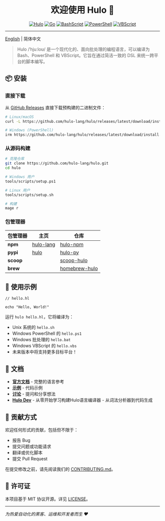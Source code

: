 <h1 align="center">欢迎使用 Hulo 👋</h1>
<center>

[![Hulo](https://img.shields.io/badge/Hulo-%238866E9.svg?logoColor=white&style=for-the-badge)](https://github.com/hulo-lang/hulo) [![Go](https://img.shields.io/badge/Go-1.24.4-%2300ADD8.svg?logo=go&logoColor=white&style=for-the-badge)](https://golang.org/) [![BashScript](https://img.shields.io/badge/Bash%20Script-%23121011.svg?logo=gnu-bash&logoColor=white&style=for-the-badge)](https://www.gnu.org/software/bash/) [![PowerShell](https://img.shields.io/badge/PowerShell-%235391FE.svg?logo=powershell&logoColor=white&style=for-the-badge)](https://learn.microsoft.com/en-us/powershell/) [![VBScript](https://img.shields.io/badge/VBScript-%234A4A4A.svg?logo=windows&logoColor=white&style=for-the-badge)](https://documentation.help/MS-Office-VBScript/VBSTOC.htm)

</center>

---

[English](README.md) | 简体中文

> Hulo /ˈhjuːloʊ/ 是一个现代化的、面向批处理的编程语言，可以编译为 Bash、PowerShell 和 VBScript。它旨在通过简洁一致的 DSL 来统一跨平台的脚本编写。

## 📦 安装

### **直接下载**

从 [GitHub Releases](https://github.com/hulo-lang/hulo/releases) 直接下载预构建的二进制文件：

```sh
# Linux/macOS
curl -L https://github.com/hulo-lang/hulo/releases/latest/download/install.sh | bash

# Windows (PowerShell)
irm https://github.com/hulo-lang/hulo/releases/latest/download/install.ps1 | iex
```

### **从源码构建**
```sh
# 克隆仓库
git clone https://github.com/hulo-lang/hulo.git
cd hulo

# Windows 用户
tools/scripts/setup.ps1

# Linux 用户
tools/scripts/setup.sh

# 构建
mage r
```

### **包管理器**

| 包管理器 | 主页 | 仓库 |
|---------|------|------|
| **npm** | [hulo-lang](https://www.npmjs.com/package/hulo-lang) | [hulo-npm](https://github.com/hulo-lang/hulo-npm) |
| **pypi** | [hulo](https://pypi.org/project/hulo) | [hulo-py](https://github.com/hulo-lang/hulo-py) |
| **scoop** |  | [scoop-hulo](https://github.com/hulo-lang/scoop-hulo) |
| **brew** |  | [homebrew-hulo](https://github.com/hulo-lang/homebrew-hulo) |


## 🚀 使用示例

```hulo
// hello.hl

echo "Hello, World!"
```

运行 `hulo hello.hl`，它将编译为：
* Unix 系统的 `hello.sh`
* Windows PowerShell 的 `hello.ps1`
* Windows 批处理的 `hello.bat`
* Windows VBScript 的 `hello.vbs`
* 未来版本中将支持更多目标平台！

## 📖 文档

- **[官方文档](https://hulo-lang.github.io/docs)** - 完整的语言参考
- **[示例](./examples/)** - 代码示例
- **[讨论](https://github.com/hulo-lang/hulo/discussions)** - 提问和分享想法
- **[Hulo Dev](https://github.com/hulo-lang/hulo-dev)** - 从零开始学习构建Hulo语言编译器 - 从词法分析器到代码生成

## 🤝 贡献方式

欢迎任何形式的贡献，包括但不限于：

- 报告 Bug
- 提交问题或功能请求
- 翻译或优化脚本
- 提交 Pull Request

在提交修改之前，请先阅读我们的 [CONTRIBUTING.md](CONTRIBUTING.md)。

## 📝 许可证

本项目基于 MIT 协议开源。详见 [LICENSE](LICENSE)。

---

_为热爱自动化的黑客、运维和开发者而生 ❤️_
